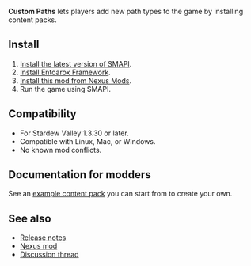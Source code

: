 **Custom Paths** lets players add new path types to the game by installing content packs.

## Install
1. [Install the latest version of SMAPI](https://smapi.io).
2. [Install Entoarox Framework](https://www.nexusmods.com/stardewvalley/mods/2269).
3. [Install this mod from Nexus Mods](https://www.nexusmods.com/stardewvalley/mods/2272).
4. Run the game using SMAPI.

## Compatibility
* For Stardew Valley 1.3.30 or later.
* Compatible with Linux, Mac, or Windows.
* No known mod conflicts.

## Documentation for modders
See an [example content pack](http://cdn.kvdk.net/files/CustomPathsExampleCP.zip) you can start
from to create your own.

## See also
* [Release notes](RELEASE-NOTES.md)
* [Nexus mod](http://www.nexusmods.com/stardewvalley/mods/2272)
* [Discussion thread](https://community.playstarbound.com/threads/smapi-custompaths.142022/)
